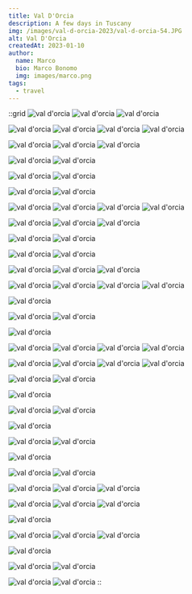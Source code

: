 ```yaml
---
title: Val D'Orcia
description: A few days in Tuscany
img: /images/val-d-orcia-2023/val-d-orcia-54.JPG
alt: Val D'Orcia
createdAt: 2023-01-10
author:
  name: Marco
  bio: Marco Bonomo
  img: images/marco.png
tags:
  - travel
---
```


::grid
![val d'orcia](/images/val-d-orcia-2023/val-d-orcia-01.JPG)
![val d'orcia](/images/val-d-orcia-2023/val-d-orcia-02.JPG)
![val d'orcia](/images/val-d-orcia-2023/val-d-orcia-03.JPG)

![val d'orcia](/images/val-d-orcia-2023/val-d-orcia-04.JPG)
![val d'orcia](/images/val-d-orcia-2023/val-d-orcia-05.JPG)
![val d'orcia](/images/val-d-orcia-2023/val-d-orcia-06.JPG)
![val d'orcia](/images/val-d-orcia-2023/val-d-orcia-07.JPG)

![val d'orcia](/images/val-d-orcia-2023/val-d-orcia-08.JPG)
![val d'orcia](/images/val-d-orcia-2023/val-d-orcia-09.JPG)
![val d'orcia](/images/val-d-orcia-2023/val-d-orcia-10.JPG)

![val d'orcia](/images/val-d-orcia-2023/val-d-orcia-11.JPG)
![val d'orcia](/images/val-d-orcia-2023/val-d-orcia-12.JPG)

![val d'orcia](/images/val-d-orcia-2023/val-d-orcia-13.JPG)
![val d'orcia](/images/val-d-orcia-2023/val-d-orcia-14.JPG)

![val d'orcia](/images/val-d-orcia-2023/val-d-orcia-15.JPG)
![val d'orcia](/images/val-d-orcia-2023/val-d-orcia-16.JPG)

![val d'orcia](/images/val-d-orcia-2023/val-d-orcia-17.JPG)
![val d'orcia](/images/val-d-orcia-2023/val-d-orcia-19.JPG)
![val d'orcia](/images/val-d-orcia-2023/val-d-orcia-20.JPG)
![val d'orcia](/images/val-d-orcia-2023/val-d-orcia-21.JPG)

![val d'orcia](/images/val-d-orcia-2023/val-d-orcia-22.JPG)
![val d'orcia](/images/val-d-orcia-2023/val-d-orcia-23.JPG)
![val d'orcia](/images/val-d-orcia-2023/val-d-orcia-24.JPG)

![val d'orcia](/images/val-d-orcia-2023/val-d-orcia-25.JPG)
![val d'orcia](/images/val-d-orcia-2023/val-d-orcia-26.JPG)

![val d'orcia](/images/val-d-orcia-2023/val-d-orcia-28.JPG)
![val d'orcia](/images/val-d-orcia-2023/val-d-orcia-29.JPG)

![val d'orcia](/images/val-d-orcia-2023/val-d-orcia-30.JPG)
![val d'orcia](/images/val-d-orcia-2023/val-d-orcia-31.JPG)
![val d'orcia](/images/val-d-orcia-2023/val-d-orcia-32.JPG)

![val d'orcia](/images/val-d-orcia-2023/val-d-orcia-33.JPG)
![val d'orcia](/images/val-d-orcia-2023/val-d-orcia-34.JPG)
![val d'orcia](/images/val-d-orcia-2023/val-d-orcia-35.JPG)
![val d'orcia](/images/val-d-orcia-2023/val-d-orcia-36.JPG)

![val d'orcia](/images/val-d-orcia-2023/val-d-orcia-37.JPG)

![val d'orcia](/images/val-d-orcia-2023/val-d-orcia-38.JPG)
![val d'orcia](/images/val-d-orcia-2023/val-d-orcia-39.JPG)

![val d'orcia](/images/val-d-orcia-2023/val-d-orcia-41.JPG)

![val d'orcia](/images/val-d-orcia-2023/val-d-orcia-42.JPG)
![val d'orcia](/images/val-d-orcia-2023/val-d-orcia-43.JPG)
![val d'orcia](/images/val-d-orcia-2023/val-d-orcia-44.JPG)
![val d'orcia](/images/val-d-orcia-2023/val-d-orcia-45.JPG)

![val d'orcia](/images/val-d-orcia-2023/val-d-orcia-46.JPG)
![val d'orcia](/images/val-d-orcia-2023/val-d-orcia-47.JPG)
![val d'orcia](/images/val-d-orcia-2023/val-d-orcia-48.JPG)
![val d'orcia](/images/val-d-orcia-2023/val-d-orcia-49.JPG)

![val d'orcia](/images/val-d-orcia-2023/val-d-orcia-50.JPG)
![val d'orcia](/images/val-d-orcia-2023/val-d-orcia-51.JPG)

![val d'orcia](/images/val-d-orcia-2023/val-d-orcia-54.JPG)

![val d'orcia](/images/val-d-orcia-2023/val-d-orcia-52.JPG)
![val d'orcia](/images/val-d-orcia-2023/val-d-orcia-53.JPG)


![val d'orcia](/images/val-d-orcia-2023/val-d-orcia-56.JPG)

![val d'orcia](/images/val-d-orcia-2023/val-d-orcia-59.JPG)
![val d'orcia](/images/val-d-orcia-2023/val-d-orcia-60.JPG)

![val d'orcia](/images/val-d-orcia-2023/val-d-orcia-57.JPG)

![val d'orcia](/images/val-d-orcia-2023/val-d-orcia-58.JPG)
![val d'orcia](/images/val-d-orcia-2023/val-d-orcia-61.JPG)

![val d'orcia](/images/val-d-orcia-2023/val-d-orcia-63.JPG)
![val d'orcia](/images/val-d-orcia-2023/val-d-orcia-62.JPG)
![val d'orcia](/images/val-d-orcia-2023/val-d-orcia-64.JPG)

![val d'orcia](/images/val-d-orcia-2023/val-d-orcia-65.JPG)
![val d'orcia](/images/val-d-orcia-2023/val-d-orcia-66.JPG)
![val d'orcia](/images/val-d-orcia-2023/val-d-orcia-67.JPG)

![val d'orcia](/images/val-d-orcia-2023/val-d-orcia-68.JPG)

![val d'orcia](/images/val-d-orcia-2023/val-d-orcia-69.JPG)
![val d'orcia](/images/val-d-orcia-2023/val-d-orcia-70.JPG)
![val d'orcia](/images/val-d-orcia-2023/val-d-orcia-71.JPG)

![val d'orcia](/images/val-d-orcia-2023/val-d-orcia-72.JPG)

![val d'orcia](/images/val-d-orcia-2023/val-d-orcia-73.JPG)
![val d'orcia](/images/val-d-orcia-2023/val-d-orcia-74.JPG)

![val d'orcia](/images/val-d-orcia-2023/val-d-orcia-75.JPG)
![val d'orcia](/images/val-d-orcia-2023/val-d-orcia-76.JPG)
::

<recipe name="Provia Custom" :values='{
    "name":"Provia Custom", 
    "SourceFile": "DSCF3834.JPG",
    "FilmMode": "Classic Chrome",
    "DynamicRangeSetting": "Auto",  
    "GrainEffect": "Weak",
    "WhiteBalance": "Auto",
    "WhiteBalanceFineTune": "Red +40, Blue -80",
    "HighlightTone": "-1 (medium soft)",
    "ShadowTone": "-1 (medium soft)",
    "Saturation": "+2 (high)",
    "Sharpness": "Soft",
    "NoiseReduction": "-4 (weakest)"}' 
/>
